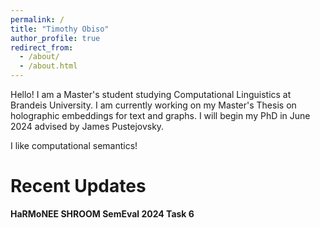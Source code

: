 ```yaml
---
permalink: /
title: "Timothy Obiso"
author_profile: true
redirect_from: 
  - /about/
  - /about.html
---
```


Hello! I am a Master's student studying Computational Linguistics at Brandeis University. I am currently working on my Master's Thesis on holographic embeddings for text and graphs. I will begin my PhD in June 2024 advised by James Pustejovsky. 

I like computational semantics!

Recent Updates
======
**HaRMoNEE SHROOM SemEval 2024 Task 6**
